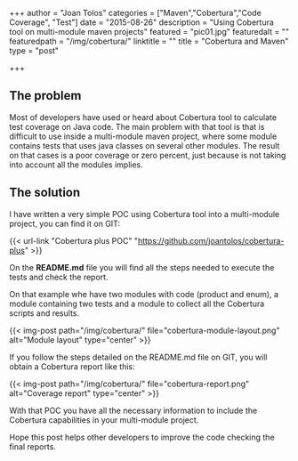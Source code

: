 +++
author = "Joan Tolos"
categories = ["Maven","Cobertura","Code Coverage", "Test"]
date = "2015-08-26"
description = "Using Cobertura tool on multi-module maven projects"
featured = "pic01.jpg"
featuredalt = ""
featuredpath = "/img/cobertura/"
linktitle = ""
title = "Cobertura and Maven"
type = "post"

+++

## The problem

Most of developers have used or heard about Cobertura tool to calculate test coverage on Java code. The main problem with that tool is that is difficult to use inside a multi-module maven project, where some module contains tests that uses java classes on several other modules.
The result on that cases is a poor coverage or zero percent, just because is not taking into account all the modules implies.

## The solution

I have written a very simple POC using Cobertura tool into a multi-module project, you can find it on GIT:

{{< url-link "Cobertura plus POC" "https://github.com/joantolos/cobertura-plus" >}}

On the **README.md** file you will find all the steps needed to execute the tests and check the report.
 
On that example whe have two modules with code (product and enum), a module containing two tests and a module to collect all the Cobertura scripts and results.
 
{{< img-post path="/img/cobertura/" file="cobertura-module-layout.png" alt="Module layout" type="center" >}}
 
If you follow the steps detailed on the README.md file on GIT, you will obtain a Cobertura report like this:
 
{{< img-post path="/img/cobertura/" file="cobertura-report.png" alt="Coverage report" type="center" >}}
 
With that POC you have all the necessary information to include the Cobertura capabilities in your multi-module project. 
 
Hope this post helps other developers to improve the code checking the final reports.